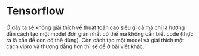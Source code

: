 # Tensorflow

Ở đây ta sẽ không giải thích về thuật toán cao siêu gì cả mà chỉ là hướng dẫn cách tạo một model đơn giản nhất có thể mà không cần biết code (thực ra là cần để còn có thể dùng). Còn cách tạo một model và giải thích một cách vipro và thượng đẳng hơn thì sẽ để ở bài viết khác.

